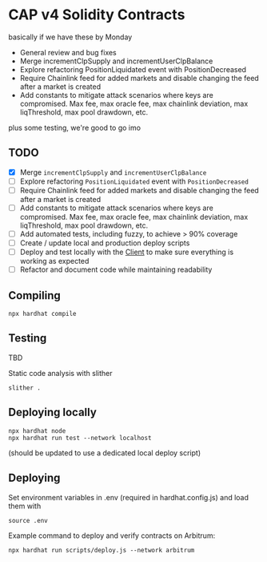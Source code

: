 # CAP v4 Solidity Contracts

basically if we have these by Monday

- General review and bug fixes
- Merge incrementClpSupply and incrementUserClpBalance
- Explore refactoring PositionLiquidated event with PositionDecreased
- Require Chainlink feed for added markets and disable changing the feed after a market is created
- Add constants to mitigate attack scenarios where keys are compromised. Max fee, max oracle fee, max chainlink deviation, max liqThreshold, max pool drawdown, etc.

plus some testing, we're good to go imo

## TODO
 
- [x] Merge `incrementClpSupply` and `incrementUserClpBalance`
- [ ] Explore refactoring `PositionLiquidated` event with `PositionDecreased`
- [ ] Require Chainlink feed for added markets and disable changing the feed after a market is created
- [ ] Add constants to mitigate attack scenarios where keys are compromised. Max fee, max oracle fee, max chainlink deviation, max liqThreshold, max pool drawdown, etc.
- [ ] Add automated tests, including fuzzy, to achieve > 90% coverage
- [ ] Create / update local and production deploy scripts
- [ ] Deploy and test locally with the [Client](https://github.com/capofficial/client) to make sure everything is working as expected
- [ ] Refactor and document code while maintaining readability

## Compiling

```
npx hardhat compile
```

## Testing

TBD

Static code analysis with slither
```
slither .
```

## Deploying locally

```
npx hardhat node
npx hardhat run test --network localhost
```

(should be updated to use a dedicated local deploy script)

## Deploying

Set environment variables in .env (required in hardhat.config.js) and load them with
```
source .env
```
Example command to deploy and verify contracts on Arbitrum:
```
npx hardhat run scripts/deploy.js --network arbitrum
```